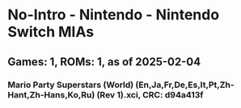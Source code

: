 # No-Intro - Nintendo - Nintendo Switch MIAs
## Games: 1, ROMs: 1, as of 2025-02-04
### Mario Party Superstars (World) (En,Ja,Fr,De,Es,It,Pt,Zh-Hant,Zh-Hans,Ko,Ru) (Rev 1).xci, CRC: d94a413f
